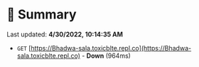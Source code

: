 # 📖 Summary
Last updated: **4/30/2022, 10:14:35 AM**

- `GET` [https://Bhadwa-sala.toxicblte.repl.co](https://Bhadwa-sala.toxicblte.repl.co) - **Down** (964ms)
